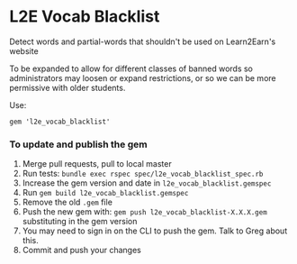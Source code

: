 L2E Vocab Blacklist
==================

Detect words and partial-words that shouldn't be used on Learn2Earn's website

To be expanded to allow for different classes of banned words so
administrators may loosen or expand restrictions, or so we can be more
permissive with older students.

Use:
```
gem 'l2e_vocab_blacklist'
```

### To update and publish the gem

1. Merge pull requests, pull to local master
2. Run tests: `bundle exec rspec spec/l2e_vocab_blacklist_spec.rb`
3. Increase the gem version and date in `l2e_vocab_blacklist.gemspec`
4. Run `gem build l2e_vocab_blacklist.gemspec`
5. Remove the old `.gem` file
6. Push the new gem with: `gem push l2e_vocab_blacklist-X.X.X.gem` substituting in the gem version
  1. You may need to sign in on the CLI to push the gem. Talk to Greg about this.
7. Commit and push your changes